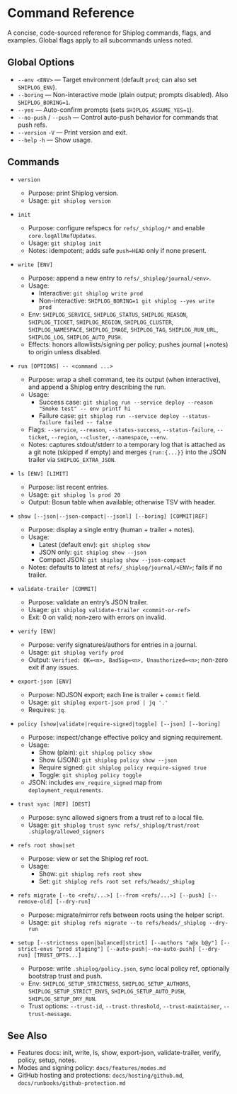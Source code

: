 # Command Reference

A concise, code-sourced reference for Shiplog commands, flags, and examples. Global flags apply to all subcommands unless noted.

## Global Options

- `--env <ENV>` — Target environment (default `prod`; can also set `SHIPLOG_ENV`).
- `--boring` — Non-interactive mode (plain output; prompts disabled). Also `SHIPLOG_BORING=1`.
- `--yes` — Auto-confirm prompts (sets `SHIPLOG_ASSUME_YES=1`).
- `--no-push` / `--push` — Control auto-push behavior for commands that push refs.
- `--version` `-V` — Print version and exit.
- `--help` `-h` — Show usage.

## Commands

- `version`
  - Purpose: print Shiplog version.
  - Usage: `git shiplog version`

- `init`
  - Purpose: configure refspecs for `refs/_shiplog/*` and enable `core.logAllRefUpdates`.
  - Usage: `git shiplog init`
  - Notes: idempotent; adds safe `push=HEAD` only if none present.

- `write [ENV]`
  - Purpose: append a new entry to `refs/_shiplog/journal/<env>`.
  - Usage:
    - Interactive: `git shiplog write prod`
    - Non-interactive: `SHIPLOG_BORING=1 git shiplog --yes write prod`
  - Env: `SHIPLOG_SERVICE`, `SHIPLOG_STATUS`, `SHIPLOG_REASON`, `SHIPLOG_TICKET`, `SHIPLOG_REGION`, `SHIPLOG_CLUSTER`, `SHIPLOG_NAMESPACE`, `SHIPLOG_IMAGE`, `SHIPLOG_TAG`, `SHIPLOG_RUN_URL`, `SHIPLOG_LOG`, `SHIPLOG_AUTO_PUSH`.
  - Effects: honors allowlists/signing per policy; pushes journal (+notes) to origin unless disabled.

- `run [OPTIONS] -- <command ...>`
  - Purpose: wrap a shell command, tee its output (when interactive), and append a Shiplog entry describing the run.
  - Usage:
    - Success case: `git shiplog run --service deploy --reason "Smoke test" -- env printf hi`
    - Failure case: `git shiplog run --service deploy --status-failure failed -- false`
  - Flags: `--service`, `--reason`, `--status-success`, `--status-failure`, `--ticket`, `--region`, `--cluster`, `--namespace`, `--env`.
  - Notes: captures stdout/stderr to a temporary log that is attached as a git note (skipped if empty) and merges `{run:{...}}` into the JSON trailer via `SHIPLOG_EXTRA_JSON`.

- `ls [ENV] [LIMIT]`
  - Purpose: list recent entries.
  - Usage: `git shiplog ls prod 20`
  - Output: Bosun table when available; otherwise TSV with header.

- `show [--json|--json-compact|--jsonl] [--boring] [COMMIT|REF]`
  - Purpose: display a single entry (human + trailer + notes).
  - Usage:
    - Latest (default env): `git shiplog show`
    - JSON only: `git shiplog show --json`
    - Compact JSON: `git shiplog show --json-compact`
  - Notes: defaults to latest at `refs/_shiplog/journal/<ENV>`; fails if no trailer.

- `validate-trailer [COMMIT]`
  - Purpose: validate an entry’s JSON trailer.
  - Usage: `git shiplog validate-trailer <commit-or-ref>`
  - Exit: 0 on valid; non-zero with errors on invalid.

- `verify [ENV]`
  - Purpose: verify signatures/authors for entries in a journal.
  - Usage: `git shiplog verify prod`
  - Output: `Verified: OK=<n>, BadSig=<n>, Unauthorized=<n>`; non-zero exit if any issues.

- `export-json [ENV]`
  - Purpose: NDJSON export; each line is trailer + `commit` field.
  - Usage: `git shiplog export-json prod | jq '.'`
  - Requires: `jq`.

- `policy [show|validate|require-signed|toggle] [--json] [--boring]`
  - Purpose: inspect/change effective policy and signing requirement.
  - Usage:
    - Show (plain): `git shiplog policy show`
    - Show (JSON): `git shiplog policy show --json`
    - Require signed: `git shiplog policy require-signed true`
    - Toggle: `git shiplog policy toggle`
  - JSON: includes `env_require_signed` map from `deployment_requirements`.

- `trust sync [REF] [DEST]`
  - Purpose: sync allowed signers from a trust ref to a local file.
  - Usage: `git shiplog trust sync refs/_shiplog/trust/root .shiplog/allowed_signers`

- `refs root show|set`
  - Purpose: view or set the Shiplog ref root.
  - Usage:
    - Show: `git shiplog refs root show`
    - Set: `git shiplog refs root set refs/heads/_shiplog`

- `refs migrate [--to <refs/...>] [--from <refs/...>] [--push] [--remove-old] [--dry-run]`
  - Purpose: migrate/mirror refs between roots using the helper script.
  - Usage: `git shiplog refs migrate --to refs/heads/_shiplog --dry-run`

- `setup [--strictness open|balanced|strict] [--authors "a@x b@y"] [--strict-envs "prod staging"] [--auto-push|--no-auto-push] [--dry-run] [TRUST_OPTS...]`
  - Purpose: write `.shiplog/policy.json`, sync local policy ref, optionally bootstrap trust and push.
  - Env: `SHIPLOG_SETUP_STRICTNESS`, `SHIPLOG_SETUP_AUTHORS`, `SHIPLOG_SETUP_STRICT_ENVS`, `SHIPLOG_SETUP_AUTO_PUSH`, `SHIPLOG_SETUP_DRY_RUN`.
  - Trust options: `--trust-id`, `--trust-threshold`, `--trust-maintainer`, `--trust-message`.

## See Also

- Features docs: init, write, ls, show, export-json, validate-trailer, verify, policy, setup, notes.
- Modes and signing policy: `docs/features/modes.md`
- GitHub hosting and protections: `docs/hosting/github.md`, `docs/runbooks/github-protection.md`

